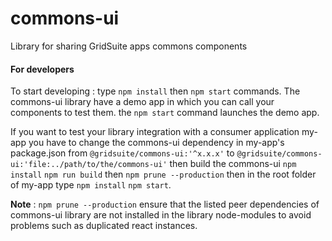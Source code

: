 # commons-ui

Library for sharing GridSuite apps commons components

#### For developers
To start developing : type `npm install` then `npm start` commands.
The commons-ui library  have a demo app in which you can call your components to test them. 
the `npm start` command launches the demo app.

If you want to test your library integration with a consumer application my-app
you have to change the commons-ui dependency in  my-app's package.json from `@gridsuite/commons-ui:'^x.x.x'` to  `@gridsuite/commons-ui:'file:../path/to/the/commons-ui'` 
then build the commons-ui `npm install` `npm run build` then `npm prune --production` then in the root folder of my-app type `npm install` `npm start`.

**Note** : `npm prune --production` ensure that the listed peer dependencies of commons-ui library are not installed in the library node-modules to avoid problems such as duplicated react instances.
